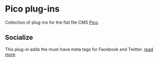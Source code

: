 # Pico plug-ins

Collection of plug-ins for the flat file CMS [Pico](http://picocms.org/).

## Socialize

This plug-in adds the must-have meta tags for Facebook and Twitter. [read more](https://github.com/davidbeermann/pico-plugins/tree/master/pico_socialize)
